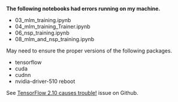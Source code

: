 **The following notebooks had errors running on my machine.**

* 03_mlm_training.ipynb
* 04_mlm_training_Trainer.ipynb
* 06_nsp_training.ipynb
* 08_mlm_and_nsp_training.ipynb

May need to ensure the proper versions of the following packages.

* tensorflow <!-- 2.9.2 (installed with pip) -->
* cuda <!-- 11.5.1 (installed with sudo apt install nvidia-cuda-toolkit) -->
* cudnn <!-- 8.2.4.15 (apparently for cuda 11.4, installed with sudo apt install nvidia-cudnn) -->
* nvidia-driver-510 <!-- (installed with sudo apt install nvidia-driver-510 after installing cuda and cudnn) -->
reboot

 See [TensorFlow 2.10 causes trouble!](https://github.com/google-research/multinerf/issues/47) issue on Github.
